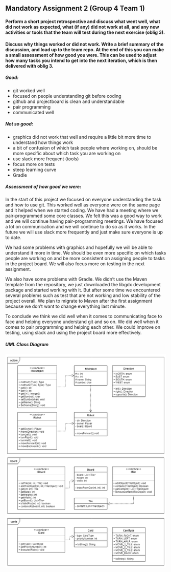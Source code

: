 ## Mandatory Assignment 2 (Group 4 Team 1)

#### Perform a short project retrospective and discuss what went well, what did not work as expected, what (if any) did not work at all, and any new activities or tools that the team will test during the next exercise (oblig 3).

#### Discuss why things worked or did not work. Write a brief summary of the discussion, and load up to the team repo. At the end of this you can make a small assessment of how good you were. This can be used to adjust how many tasks you intend to get into the next iteration, which is then delivered with oblig 3.

##### Good: 
- git worked well 
- focused on people understanding git before coding
- github and projectboard is clean and understandable 
- pair programming
- communicated well 

##### Not so good: 
- graphics did not work that well and require a little bit more time to understand how things work
- a bit of confusion of which task people where working on, should be more specific about which task you are working on
- use slack more frequent (tools)
- focus more on tests
- steep learning curve
- Gradle

##### Assessment of how good we were: 

In the start of this project we focused on everyone understanding the task and how to use git. This worked well as everyone were on the same page and it helped when we started coding. We have had a meeting where we pair-programmed some core classes. We felt this was a good way to work and we will continue having pair-programming meetings. We have focused a lot on communication and we will continue to do so as it works. In the future we will use slack more frequently and just make sure everyone is up to date. 

We had some problems with graphics and hopefully we will be able to understand it more in time. We should be even more specific on which tasks people are working on and be more consistent on assigning people to tasks in the project board. We will also focus more on testing in the next assignment. 

We also have some problems with Gradle. We didn’t use the Maven template from the repository, we just downloaded the libgdx development package and started working with it. But after some time we encountered several problems such as test that are not working and low stability of the project overall. We plan to migrate to Maven after the first assignment because we don’t want to change everything last minute.

To conclude we think we did well when it comes to communicating face to face and helping everyone understand git and so on. We did well when it comes to pair programming and helping each other.  We could improve on testing, using slack and using the project board more effectively. 

##### UML Class Diagram

![ClassDiagram](Deliverables/ClassDiagram.png)